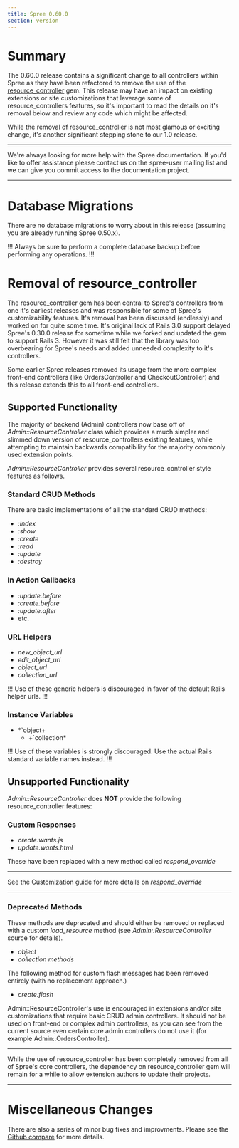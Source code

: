 ```yaml
---
title: Spree 0.60.0
section: version
---
```


# Summary

The 0.60.0 release contains a significant change to all controllers
within Spree as they have been refactored to remove the use of the
[resource_controller](https://github.com/jamesgolick/resource_controller)
gem. This release may have an impact on existing extensions or site
customizations that leverage some of resource_controllers features, so
it's important to read the details on it's removal below and review any
code which might be affected.

While the removal of resource_controller is not most glamous or
exciting change, it's another significant stepping stone to our 1.0
release.

***
We're always looking for more help with the Spree documentation.
If you'd like to offer assistance please contact us on the spree-user
mailing list and we can give you commit access to the
documentation project.
***

# Database Migrations

There are no database migrations to worry about in this release
(assuming you are already running Spree 0.50.x).

!!!
Always be sure to perform a complete database backup before
performing any operations.
!!!

# Removal of resource_controller

The resource_controller gem has been central to Spree's controllers
from one it's earliest releases and was responsible for some of Spree's
customizability features. It's removal has been discussed (endlessly)
and worked on for quite some time. It's original lack of Rails 3.0
support delayed Spree's 0.30.0 release for sometime while we forked and
updated the gem to support Rails 3. However it was still felt that the
library was too overbearing for Spree's needs and added unneeded
complexity to it's controllers.

Some earlier Spree releases removed its usage from the more complex
front-end controllers (like OrdersController and CheckoutController) and
this release extends this to all front-end controllers.

## Supported Functionality

The majority of backend (Admin) controllers now base off of
*Admin::ResourceController* class which provides a much simpler and
slimmed down version of resource_controllers existing features, while
attempting to maintain backwards compatibility for the majority commonly
used extension points.

*Admin::ResourceController* provides several resource_controller style
features as follows.

### Standard CRUD Methods

There are basic implementations of all the standard CRUD methods:

-   *:index*
-   *:show*
-   *:create*
-   *:read*
-   *:update*
-   *:destroy*

### In Action Callbacks

-   *:update.before*
-   *:create.before*
-   *:update.after*
-   etc.

### URL Helpers

-   *new_object_url*
-   *edit_object_url*
-   *object_url*
-   *collection_url*

!!!
Use of these generic helpers is discouraged in favor of the
default Rails helper urls.
!!!

### Instance Variables

-   *`object+
    * +`collection*

!!!
Use of these variables is strongly discouraged. Use the actual
Rails standard variable names instead.
!!!

## Unsupported Functionality

*Admin::ResourceController* does **NOT** provide the following
resource_controller features:

### Custom Responses

-   *create.wants.js*
-   *update.wants.html*

These have been replaced with a new method called *respond_override*

***
See the Customization guide for more details
on *respond_override*
***

### Deprecated Methods

These methods are deprecated and should either be removed or replaced
with a custom *load_resource* method (see *Admin::ResourceController*
source for details).

-   *object*
-   *collection methods*

The following method for custom flash messages has been removed entirely
(with no replacement approach.)

-   *create.flash*

Admin::ResourceController's use is encouraged in extensions and/or site
customizations that require basic CRUD admin controllers. It should not
be used on front-end or complex admin controllers, as you can see from
the current source even certain core admin controllers do not use it
(for example Admin::OrdersController).

***
While the use of resource_controller has been completely removed
from all of Spree's core controllers, the dependency on
resource_controller gem will remain for a while to allow extension
authors to update their projects.
***

# Miscellaneous Changes

There are also a series of minor bug fixes and improvments. Please see
the [Github
compare](https://github.com/spree/spree/compare/v0.50.2...v0.60.0) for
more details.
